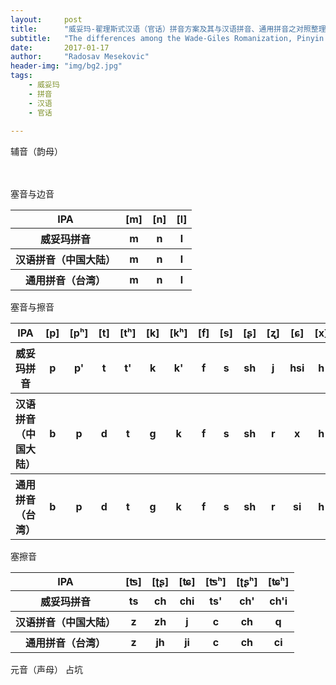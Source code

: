 ```yaml
---
layout:     post
title:      "威妥玛-翟理斯式汉语（官话）拼音方案及其与汉语拼音、通用拼音之对照整理"
subtitle:   "The differences among the Wade-Giles Romanization, Pinyin and Tongyong Pinyin"
date:       2017-01-17
author:     "Radosav Mesekovic"
header-img: "img/bg2.jpg"
tags:
    - 威妥玛
    - 拼音
    - 汉语
    - 官话
    
---
```


辅音（韵母）
<br>
<br>
<br>

塞音与边音 
<table> 
   <tr>
       <th>IPA</th>
       <th>[m]</th>
       <th>[n]</th>
       <th>[l]</th>
    </tr>
    <tr>
        <th>威妥玛拼音</th>
        <th>m</th>
        <th>n</th>
        <th>l</th>
    </tr>
    <tr>
        <th>汉语拼音（中国大陆）</th>
        <th>m</th>
        <th>n</th>
        <th>l</th>
    </tr>
    <tr>
        <th>通用拼音（台湾）</th>
        <th>m</th>
        <th>n</th>
        <th>l</th>
    </tr>
</table> 




塞音与擦音
<table>    
   <tr>    
        <th>IPA</th>
        <th>[p]</th>
        <th>[pʰ]</th>
        <th>[t]</th>
        <th>[tʰ]</th>
        <th>[k]</th>
        <th>[kʰ]</th>
        <th>[f]</th>
        <th>[s]</th>
        <th>[ʂ]</th>
        <th>[ʐ]</th>
        <th>[ɕ]</th>
        <th>[x]</th>
    </tr>
    <tr>
        <th>威妥玛拼音</th>
        <th>p</th>
        <th>p'</th>
        <th>t</th>
        <th>t'</th>
        <th>k</th>
        <th>k'</th>
        <th>f</th>
        <th>s</th>
        <th>sh</th>
        <th>j</th>
        <th>hsi</th>
        <th>h</th>
    </tr>
    <tr>   
        <th>汉语拼音（中国大陆）</th>
        <th>b</th>
        <th>p</th>
        <th>d</th>    
        <th>t</th>    
        <th>g</th>    
        <th>k</th>    
        <th>f</th>    
        <th>s</th>    
        <th>sh</th>    
        <th>r</th>    
        <th>x</th>    
        <th>h</th>
    </tr>
    <tr>
    <th>通用拼音（台湾）</th>
    <th>b</th>
    <th>p</th>
    <th>d</th>
    <th>t</th>
    <th>g</th>
    <th>k</th>
    <th>f</th>
    <th>s</th>
    <th>sh</th>
    <th>r</th>
    <th>si</th>
    <th>h</th>
     </tr>
</table>


塞擦音
<table>  
    <tr>
        <th>IPA</th>
        <th>[ʦ]</th>
        <th>[ʈʂ]</th>
        <th>[ʨ]</th>
        <th>[ʦʰ]</th>
        <th>[ʈʂʰ]</th>
        <th>[ʨʰ]</th>
    </tr>
    <tr>
        <th>威妥玛拼音</th>
        <th>ts</th>
        <th>ch</th>
        <th>chi</th>
        <th>ts'</th>
        <th>ch'</th>
        <th>ch'i</th>
    </tr>
    <tr>
        <th>汉语拼音（中国大陆）</th>
        <th>z</th>
        <th>zh</th>
        <th>j</th>
        <th>c</th>
        <th>ch</th>
        <th>q</th>
    </tr>
    <tr>
        <th>通用拼音（台湾）</th>
        <th>z</th>
        <th>jh</th>
        <th>ji</th>
        <th>c</th>
        <th>ch</th>
        <th>ci</th>
    </tr>
</table>



元音（声母）
占坑







